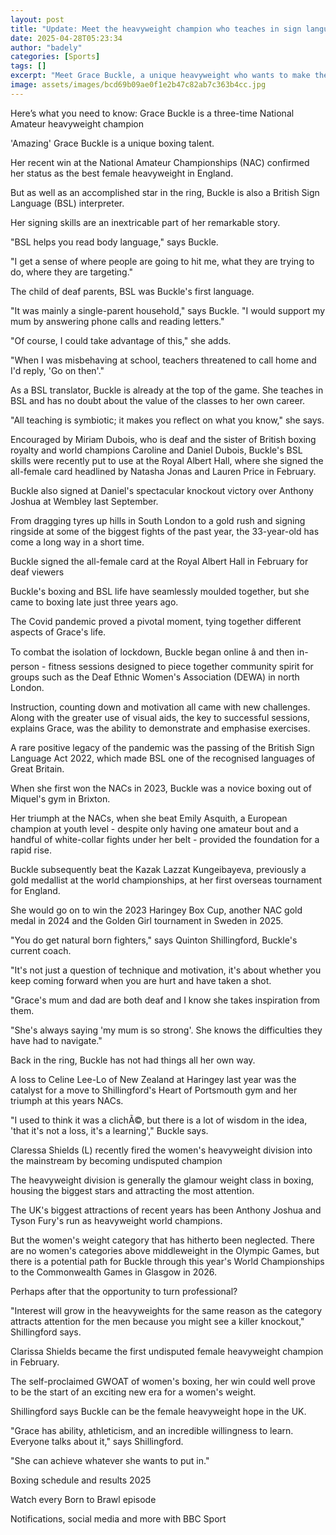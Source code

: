 ```yaml
---
layout: post
title: "Update: Meet the heavyweight champion who teaches in sign language"
date: 2025-04-28T05:23:34
author: "badely"
categories: [Sports]
tags: []
excerpt: "Meet Grace Buckle, a unique heavyweight who wants to make the women's heaviest division as big as the men's."
image: assets/images/bcd69b09ae0f1e2b47c82ab7c363b4cc.jpg
---
```


Here’s what you need to know: Grace Buckle is a three-time National Amateur heavyweight champion

'Amazing' Grace Buckle is a unique boxing talent.

Her recent win at the National Amateur Championships (NAC) confirmed her status as the best female heavyweight in England.

But as well as an accomplished star in the ring, Buckle is also a British Sign Language (BSL) interpreter.

Her signing skills are an inextricable part of her remarkable story.

"BSL helps you read body language," says Buckle.

"I get a sense of where people are going to hit me, what they are trying to do, where they are targeting."

The child of deaf parents, BSL was Buckle's first language.

"It was mainly a single-parent household," says Buckle. "I would support my mum by answering phone calls and reading letters."

"Of course, I could take advantage of this," she adds.

"When I was misbehaving at school, teachers threatened to call home and I'd reply, 'Go on then'."

As a BSL translator, Buckle is already at the top of the game. She teaches in BSL and has no doubt about the value of the classes to her own career.

"All teaching is symbiotic; it makes you reflect on what you know," she says.

Encouraged by Miriam Dubois, who is deaf and the sister of British boxing royalty and world champions Caroline and Daniel Dubois, Buckle's BSL skills were recently put to use at the Royal Albert Hall, where she signed the all-female card headlined by Natasha Jonas and Lauren Price in February.

Buckle also signed at Daniel's spectacular knockout victory over Anthony Joshua at Wembley last September.

From dragging tyres up hills in South London to a gold rush and signing ringside at some of the biggest fights of the past year, the 33-year-old has come a long way in a short time.

Buckle signed the all-female card at the Royal Albert Hall in February for deaf viewers

Buckle's boxing and BSL life have seamlessly moulded together, but she came to boxing late just three years ago.

The Covid pandemic proved a pivotal moment, tying together different aspects of Grace's life.

To combat the isolation of lockdown, Buckle began online â and then in-person - fitness sessions designed to piece together community spirit for groups such as the Deaf Ethnic Women's Association (DEWA) in north London.

Instruction, counting down and motivation all came with new challenges. Along with the greater use of visual aids, the key to successful sessions, explains Grace, was the ability to demonstrate and emphasise exercises.

A rare positive legacy of the pandemic was the passing of the British Sign Language Act 2022, which made BSL one of the recognised languages of Great Britain.

When she first won the NACs in 2023, Buckle was a novice boxing out of Miquel's gym in Brixton.

Her triumph at the NACs, when she beat Emily Asquith, a European champion at youth level - despite only having one amateur bout and a handful of white-collar fights under her belt - provided the foundation for a rapid rise.

Buckle subsequently beat the Kazak Lazzat Kungeibayeva, previously a gold medallist at the world championships, at her first overseas tournament for England.

She would go on to win the 2023 Haringey Box Cup, another NAC gold medal in 2024 and the Golden Girl tournament in Sweden in 2025.

"You do get natural born fighters," says Quinton Shillingford, Buckle's current coach.

"It's not just a question of technique and motivation, it's about whether you keep coming forward when you are hurt and have taken a shot.

"Grace's mum and dad are both deaf and I know she takes inspiration from them.

"She's always saying 'my mum is so strong'. She knows the difficulties they have had to navigate."

Back in the ring, Buckle has not had things all her own way.

A loss to Celine Lee-Lo of New Zealand at Haringey last year was the catalyst for a move to Shillingford's Heart of Portsmouth gym and her triumph at this years NACs.

"I used to think it was a clichÃ©, but there is a lot of wisdom in the idea, 'that it's not a loss, it's a learning'," Buckle says.

Claressa Shields (L) recently fired the women's heavyweight division into the mainstream by becoming undisputed champion

The heavyweight division is generally the glamour weight class in boxing, housing the biggest stars and attracting the most attention.

The UK's biggest attractions of recent years has been Anthony Joshua and Tyson Fury's run as heavyweight world champions.

But the women's weight category that has hitherto been neglected. There are no women's categories above middleweight in the Olympic Games, but there is a potential path for Buckle through this year's World Championships to the Commonwealth Games in Glasgow in 2026.

Perhaps after that the opportunity to turn professional?

"Interest will grow in the heavyweights for the same reason as the category attracts attention for the men because you might see a killer knockout," Shillingford says.

Clarissa Shields became the first undisputed female heavyweight champion in February.

The self-proclaimed GWOAT of women's boxing, her win could well prove to be the start of an exciting new era for a women's weight.

Shillingford says Buckle can be the female heavyweight hope in the UK.

"Grace has ability, athleticism, and an incredible willingness to learn. Everyone talks about it," says Shillingford.

"She can achieve whatever she wants to put in."

Boxing schedule and results 2025

Watch every Born to Brawl episode

Notifications, social media and more with BBC Sport

